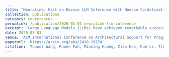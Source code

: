 ```yaml
---
title: "Neuralink: Fast on-Device LLM Inference with Neuron Co-Activation Linking"
collection: publications
category: conferences
permalink: /publication/2026-03-01-neuralink-llm-inference
excerpt: 'Large Language Models (LLMs) have achieved remarkable success across various domains, yet deploying them on mobile devices remains an arduous challenge due to their extensive computational and memory demands. While lightweight LLMs have been developed to fit mobile environments, they suffer from degraded model accuracy. In contrast, sparsity-based techniques minimize DRAM usage by selectively transferring only relevant neurons to DRAM while retaining the full model in external storage, such as flash. However, such approaches are critically limited by numerous I/O operations, particularly on smartphones with severe IOPS constraints.In this paper, we propose Neuralink, a novel approach that accelerates LLM inference on smartphones by optimizing neuron placement in flash memory. Neuralink leverages the concept of Neuron Co-Activation, where neurons frequently activated together are linked to facilitate continuous read access and optimize data transfer efficiency. Our approach incorporates a two-stage solution: an offline stage that reorganizes neuron placement based on co-activation patterns, and an online stage that employs tailored data access and caching strategies to align well with hardware characteristics. Evaluations conducted on a variety of smartphones and LLMs demonstrate that Neuralink achieves up to 5.93× improvements in I/O latency compared to the state-of-the-art. As the first solution to optimize storage placement under sparsity, Neuralink explores a new optimization space at the intersection of sparsity-driven algorithm and storage-level system co-design in LLM inference.'
date: 2026-03-01
venue: 'ACM International Conference on Architectural Support for Programming Languages and Operating Systems (ASPLOS)'
paperurl: 'https://arxiv.org/abs/2410.19274'
citation: 'Tuowei Wang, Ruwen Fan, Minxing Huang, Zixu Hao, Kun Li, Ting Cao, Youyou Lu, Yaoxue Zhang, Ju Ren. (2026). "Neuralink: Fast on-Device LLM Inference with Neuron Co-Activation Linking." <i>ASPLOS</i>.'
---
```

